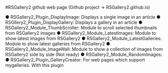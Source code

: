 #RSGallery2 github web page
(Github project -> RSGallery2.github.io)

● RSGallery2_Plugin_DisplayImage:    Displays a single image in an article
● RSGllery2_Plugin_DisplayGallery:   Displays a gallery in an article
● RSGallery2_Module_ThumbScroller: Module to scroll selected thumbnails from RSGallery2 images
● RSGallery2_Module_LatestImages: Module to show latest images from RSGallery2 
● RSGallery2_Module_LatestGalleries: Module to show latest galleries from RSGallery2 
● RSGallery2_Module_ImageWall: Module to show a collection of images from RSGallery2 side by side (Not ready)
● RSGallery2_Module_RandomImages: 
● RSGallery2_Plugin_GalleryCreator: For web pages which support mygalleries. With this plugin 


